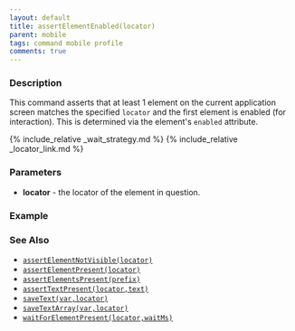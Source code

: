 ```yaml
---
layout: default
title: assertElementEnabled(locator)
parent: mobile
tags: command mobile profile
comments: true
---
```



### Description
This command asserts that at least 1 element on the current application screen matches the specified `locator` and the
first element is enabled (for interaction). This is determined via the element's `enabled` attribute.

{% include_relative _wait_strategy.md %}
{% include_relative _locator_link.md %}


### Parameters
- **locator** - the locator of the element in question.


### Example



### See Also
- [`assertElementNotVisible(locator)`](assertElementNotVisible(locator))
- [`assertElementPresent(locator)`](assertElementPresent(locator))
- [`assertElementsPresent(prefix)`](assertElementsPresent(prefix))
- [`assertTextPresent(locator,text)`](assertTextPresent(locator,text))
- [`saveText(var,locator)`](saveText(var,locator))
- [`saveTextArray(var,locator)`](saveTextArray(var,locator))
- [`waitForElementPresent(locator,waitMs)`](waitForElementPresent(locator,waitMs))
